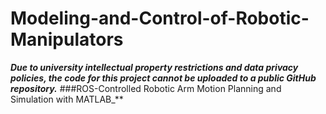 # Modeling-and-Control-of-Robotic-Manipulators

**_Due to university intellectual property restrictions and data privacy policies, the code for this project cannot be uploaded to a public GitHub repository._**
###ROS-Controlled Robotic Arm Motion Planning and Simulation with MATLAB_**

